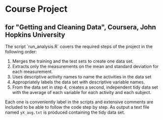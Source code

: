 Course Project
==============

for "Getting and Cleaning Data", Coursera, John Hopkins University
------------------------------------------------------------------

The script ´run_analysis.R´ covers the required steps of the project in the following order:

1.  Merges the training and the test sets to create one data set.
2.  Extracts only the measurements on the mean and standard deviation for each measurement. 
3.  Uses descriptive activity names to name the activities in the data set
4.  Appropriately labels the data set with descriptive variable names. 
5.  From the data set in step 4, creates a second, independent tidy data set with the average of each
variable for each activity and each subject.

Each one is conveniently label in the scripts and extensive comments are included to be able to follow the code step by step.
As output a text file named `yX_avg.txt` is produced containing the tidy data set.

